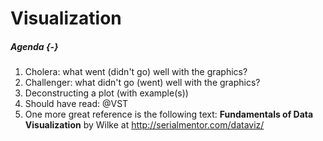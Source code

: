 # Visualization



##### Agenda {-}
1. Cholera: what went (didn't go) well with the graphics?
2. Challenger: what didn't go (went) well with the graphics?
3. Deconstructing a plot (with example(s))
4. Should have read: @VST
5. One more great reference is the following text: **Fundamentals of Data Visualization** by Wilke at http://serialmentor.com/dataviz/

